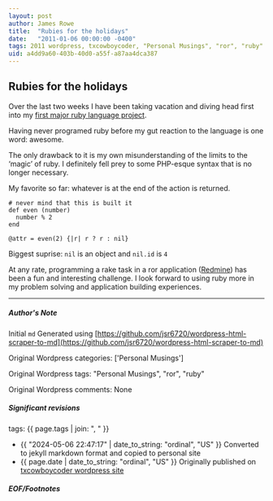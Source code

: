 ```yaml
---
layout: post
author: James Rowe
title:  "Rubies for the holidays"
date:   "2011-01-06 00:00:00 -0400"
tags: 2011 wordpress, txcowboycoder, "Personal Musings", "ror", "ruby"
uid: a4dd9a60-403b-40d0-a55f-a87aa4dca387
---
```



## Rubies for the holidays


Over the last two weeks I have been taking vacation and diving head first into my [first major ruby language project](http://txcowboycoder.wordpress.com/2011/01/07/request-tracker-to-redmine-migration/).


Having never programed ruby before my gut reaction to the language is one word: awesome.


The only drawback to it is my own misunderstanding of the limits to the ‘magic’ of ruby. I definitely fell prey to some PHP-esque syntax that is no longer necessary.


My favorite so far: whatever is at the end of the action is returned.



```
# never mind that this is built it
def even (number)
  number % 2
end

@attr = even(2) {|r| r ? r : nil}

```

Biggest suprise: `nil` is an object and `nil.id` is `4`


At any rate, programming a rake task in a ror application ([Redmine](http://www.redmine.org)) has been a fun and interesting challenge. I look forward to using ruby more in my problem solving and application building experiences.




---

##### Author's Note

Initial `md` Generated using [https://github.com/jsr6720/wordpress-html-scraper-to-md](https://github.com/jsr6720/wordpress-html-scraper-to-md)

Original Wordpress categories: ['Personal Musings']

Original Wordpress tags: "Personal Musings", "ror", "ruby"

Original Wordpress comments: None

##### Significant revisions

tags: {{ page.tags | join: ", " }} <!-- todo move this somewhere -->

- {{ "2024-05-06 22:47:17" | date_to_string: "ordinal", "US" }} Converted to jekyll markdown format and copied to personal site
- {{ page.date | date_to_string: "ordinal", "US" }} Originally published on [txcowboycoder wordpress site](https://txcowboycoder.wordpress.com/2011/01/06/rubies-for-the-holidays/)

##### EOF/Footnotes

